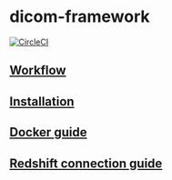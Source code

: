 # dicom-framework

[![CircleCI](https://circleci.com/gh/juanmferreira93/dicom-framework/tree/develop.svg?style=svg)](https://circleci.com/gh/juanmferreira93/dicom-framework/tree/develop)

## [Workflow](docs/workflow.md)

## [Installation](docs/installation.md)

## [Docker guide](docs/docker_guide.md)

## [Redshift connection guide](docs/redshift_connection_guide.md)
